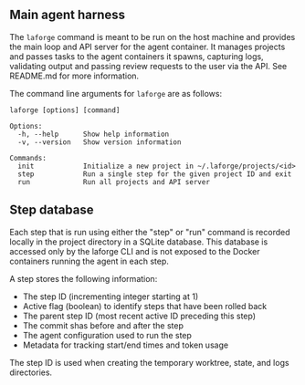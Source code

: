 ## Main agent harness

The `laforge` command is meant to be run on the host machine and provides the
main loop and API server for the agent container. It manages projects and passes
tasks to the agent containers it spawns, capturing logs, validating output and
passing review requests to the user via the API. See README.md for more
information.

The command line arguments for `laforge` are as follows:
```
laforge [options] [command]

Options:
  -h, --help      Show help information
  -v, --version   Show version information

Commands:
  init            Initialize a new project in ~/.laforge/projects/<id>
  step            Run a single step for the given project ID and exit
  run             Run all projects and API server
```

## Step database

Each step that is run using either the "step" or "run" command is recorded
locally in the project directory in a SQLite database. This database is accessed
only by the laforge CLI and is not exposed to the Docker containers running the
agent in each step.

A step stores the following information:
- The step ID (incrementing integer starting at 1)
- Active flag (boolean) to identify steps that have been rolled back
- The parent step ID (most recent active ID preceding this step)
- The commit shas before and after the step
- The agent configuration used to run the step
- Metadata for tracking start/end times and token usage

The step ID is used when creating the temporary worktree, state, and logs directories.
